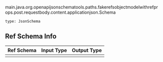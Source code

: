 main.java.org.openapijsonschematools.paths.fakerefsobjectmodelwithrefprops.post.requestbody.content.applicationjson.Schema
```
type: JsonSchema
```

## Ref Schema Info
Ref Schema | Input Type | Output Type
---------- | ---------- | -----------
 |  | 
